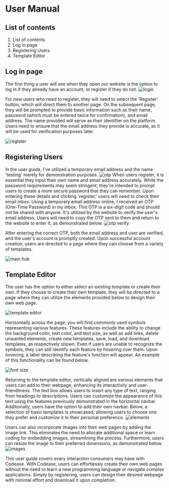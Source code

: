 # User Manual






## List of contents

1. List of contents	
1. Log in page	
1. Registering Users	
1. Template Editor	




































## Log in page 

The first thing a user will see when they open our website is the option to log in if they already have an account, or register if they do not. 
![login](images/login.png)


For new users who need to register, they will need to select the 'Register' button, which will direct them to another page. On the subsequent page, they will be prompted to provide basic information such as their name, password (which must be entered twice for confirmation), and email address. The name provided will serve as their identifier on the platform. Users need to ensure that the email address they provide is accurate, as it will be used for verification purposes later.

![register](images/register.png)














## Registering Users

In the user guide, I've utilized a temporary email address and the name 'testing' merely for demonstration purposes. 
![otp](images/otp.png)
When users register, it is essential they input their own name and email address accurately. While the password requirements may seem stringent, they're intended to prompt users to create a more secure password that they can remember. Upon entering these details and clicking 'register,' users will need to check their email inbox.
Using a temporary email address online, I received an OTP (One-Time Password) in my inbox. This OTP is a six-digit code and should not be shared with anyone. It's utilized by the website to verify the user's email address. Users will need to copy the OTP sent to them and return to the website to enter it, as demonstrated below.
![otp verify](<images/otp verify.png>)



After entering the correct OTP, both the email address and user are verified, and the user's account is promptly created.
Upon successful account creation, users are directed to a page where they can choose from a variety of templates.

![main hub](<images/main hub.png>)















## Template Editor


The user has the option to either select an existing template or create their own. If they choose to create their own template, they will be directed to a page where they can utilize the elements provided below to design their own web page.

![template editor](<images/template editor.png>)




Horizontally across the page, you will find commonly used symbols representing various features. These features include the ability to change the background color, text color, and text size, as well as add links, delete unwanted elements, create new templates, save, load, and download templates, as respectively shown.
Even if users are unable to recognize the symbols, they can still identify each feature by hovering over them. Upon hovering, a label describing the feature's function will appear. An example of this functionality can be found below.




![font size](<images/font size.png>)








Returning to the template editor, vertically aligned are various elements that users can add to their webpage, enhancing its interactivity and user-friendliness. The text box allows users to insert any type of text, ranging from headings to descriptions. Users can customize the appearance of this text using the features previously demonstrated in the horizontal navbar. Additionally, users have the option to add their own navbar. Below, a selection of basic templates is showcased, allowing users to choose one they prefer and customize it to their personal preference.
![elements](<images/elements.png>)

Users can also incorporate images into their web pages by adding the image link. This eliminates the need to allocate additional space or learn coding for embedding images, streamlining the process. Furthermore, users can resize the image to their preferred dimensions, as demonstrated below.
![images](<images/images.png>)

This user guide covers every interaction consumers may have with Codease. With Codease, users can effortlessly create their own web pages without the need to learn a new programming language or navigate complex applications. Simply by registering, users can design their desired webpage with minimal effort and download it upon completion.
